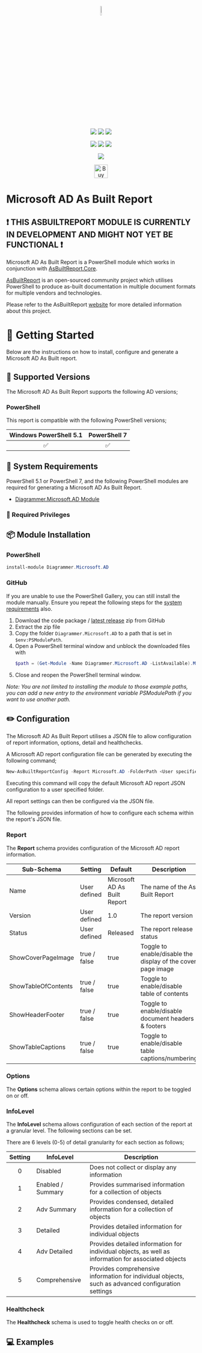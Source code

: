 <!-- ********** DO NOT EDIT THESE LINKS ********** -->
<p align="center">
    <a href="https://www.asbuiltreport.com/" alt="AsBuiltReport"></a>
            <img src='https://raw.githubusercontent.com/AsBuiltReport/AsBuiltReport/master/AsBuiltReport.png' width="8%" height="8%" /></a>
</p>
<p align="center">
    <a href="https://www.powershellgallery.com/packages/Diagrammer.Microsoft.AD/" alt="PowerShell Gallery Version">
        <img src="https://img.shields.io/powershellgallery/v/Diagrammer.Microsoft.AD.svg" /></a>
    <a href="https://www.powershellgallery.com/packages/Diagrammer.Microsoft.AD/" alt="PS Gallery Downloads">
        <img src="https://img.shields.io/powershellgallery/dt/Diagrammer.Microsoft.AD.svg" /></a>
    <a href="https://www.powershellgallery.com/packages/Diagrammer.Microsoft.AD/" alt="PS Platform">
        <img src="https://img.shields.io/powershellgallery/p/Diagrammer.Microsoft.AD.svg" /></a>
</p>
<p align="center">
    <a href="https://github.com/AsBuiltReport/Diagrammer.Microsoft.AD/graphs/commit-activity" alt="GitHub Last Commit">
        <img src="https://img.shields.io/github/last-commit/AsBuiltReport/Diagrammer.Microsoft.AD/master.svg" /></a>
    <a href="https://raw.githubusercontent.com/AsBuiltReport/Diagrammer.Microsoft.AD/master/LICENSE" alt="GitHub License">
        <img src="https://img.shields.io/github/license/AsBuiltReport/Diagrammer.Microsoft.AD.svg" /></a>
    <a href="https://github.com/AsBuiltReport/Diagrammer.Microsoft.AD/graphs/contributors" alt="GitHub Contributors">
        <img src="https://img.shields.io/github/contributors/AsBuiltReport/Diagrammer.Microsoft.AD.svg"/></a>
</p>
<p align="center">
    <a href="https://twitter.com/AsBuiltReport" alt="Twitter">
            <img src="https://img.shields.io/twitter/follow/AsBuiltReport.svg?style=social"/></a>
</p>

<p align="center">
    <a href='https://ko-fi.com/B0B7DDGZ7' target='_blank'><img height='36' style='border:0px;height:36px;' src='https://cdn.ko-fi.com/cdn/kofi1.png?v=3' border='0' alt='Buy Me a Coffee at ko-fi.com' /></a>
</p>
<!-- ********** DO NOT EDIT THESE LINKS ********** -->

# Microsoft AD As Built Report

<!-- ********** REMOVE THIS MESSAGE WHEN THE MODULE IS FUNCTIONAL ********** -->
## :exclamation: THIS ASBUILTREPORT MODULE IS CURRENTLY IN DEVELOPMENT AND MIGHT NOT YET BE FUNCTIONAL ❗

Microsoft AD As Built Report is a PowerShell module which works in conjunction with [AsBuiltReport.Core](https://github.com/AsBuiltReport/AsBuiltReport.Core).

[AsBuiltReport](https://github.com/AsBuiltReport/AsBuiltReport) is an open-sourced community project which utilises PowerShell to produce as-built documentation in multiple document formats for multiple vendors and technologies.

Please refer to the AsBuiltReport [website](https://www.asbuiltreport.com) for more detailed information about this project.

# :beginner: Getting Started
Below are the instructions on how to install, configure and generate a Microsoft AD As Built report.

## :floppy_disk: Supported Versions
<!-- ********** Update supported AD versions ********** -->
The Microsoft AD As Built Report supports the following AD versions;

### PowerShell
This report is compatible with the following PowerShell versions;

<!-- ********** Update supported PowerShell versions ********** -->
| Windows PowerShell 5.1 |     PowerShell 7    |
|:----------------------:|:--------------------:|
|   :white_check_mark:   | :white_check_mark: |
## :wrench: System Requirements
<!-- ********** Update system requirements ********** -->
PowerShell 5.1 or PowerShell 7, and the following PowerShell modules are required for generating a Microsoft AD As Built Report.

- [Diagrammer.Microsoft.AD Module](https://www.powershellgallery.com/packages/AsBuiltReport.Microsoft.AD/)

### :closed_lock_with_key: Required Privileges
<!-- ********** Define required privileges ********** -->
<!-- ********** Try to follow best practices to define least privileges ********** -->

## :package: Module Installation

### PowerShell
<!-- ********** Add installation for any additional PowerShell module(s) ********** -->
```powershell
install-module Diagrammer.Microsoft.AD
```

### GitHub
If you are unable to use the PowerShell Gallery, you can still install the module manually. Ensure you repeat the following steps for the [system requirements](https://github.com/AsBuiltReport/Diagrammer.Microsoft.AD#wrench-system-requirements) also.

1. Download the code package / [latest release](https://github.com/AsBuiltReport/Diagrammer.Microsoft.AD/releases/latest) zip from GitHub
2. Extract the zip file
3. Copy the folder `Diagrammer.Microsoft.AD` to a path that is set in `$env:PSModulePath`.
4. Open a PowerShell terminal window and unblock the downloaded files with
    ```powershell
    $path = (Get-Module -Name Diagrammer.Microsoft.AD -ListAvailable).ModuleBase; Unblock-File -Path $path\*.psd1; Unblock-File -Path $path\Src\Public\*.ps1; Unblock-File -Path $path\Src\Private\*.ps1
    ```
5. Close and reopen the PowerShell terminal window.

_Note: You are not limited to installing the module to those example paths, you can add a new entry to the environment variable PSModulePath if you want to use another path._

## :pencil2: Configuration

The Microsoft AD As Built Report utilises a JSON file to allow configuration of report information, options, detail and healthchecks.

A Microsoft AD report configuration file can be generated by executing the following command;
```powershell
New-AsBuiltReportConfig -Report Microsoft.AD -FolderPath <User specified folder> -Filename <Optional>
```

Executing this command will copy the default Microsoft AD report JSON configuration to a user specified folder.

All report settings can then be configured via the JSON file.

The following provides information of how to configure each schema within the report's JSON file.

<!-- ********** DO NOT CHANGE THE REPORT SCHEMA SETTINGS ********** -->
### Report
The **Report** schema provides configuration of the Microsoft AD report information.

| Sub-Schema          | Setting      | Default                        | Description                                                  |
|---------------------|--------------|--------------------------------|--------------------------------------------------------------|
| Name                | User defined | Microsoft AD As Built Report | The name of the As Built Report                              |
| Version             | User defined | 1.0                            | The report version                                           |
| Status              | User defined | Released                       | The report release status                                    |
| ShowCoverPageImage  | true / false | true                           | Toggle to enable/disable the display of the cover page image |
| ShowTableOfContents | true / false | true                           | Toggle to enable/disable table of contents                   |
| ShowHeaderFooter    | true / false | true                           | Toggle to enable/disable document headers & footers          |
| ShowTableCaptions   | true / false | true                           | Toggle to enable/disable table captions/numbering            |

### Options
The **Options** schema allows certain options within the report to be toggled on or off.

<!-- ********** Add/Remove the number of InfoLevels as required ********** -->
### InfoLevel
The **InfoLevel** schema allows configuration of each section of the report at a granular level. The following sections can be set.

There are 6 levels (0-5) of detail granularity for each section as follows;

| Setting | InfoLevel         | Description                                                                                                                                |
|:-------:|-------------------|--------------------------------------------------------------------------------------------------------------------------------------------|
|    0    | Disabled          | Does not collect or display any information                                                                                                |
|    1    | Enabled / Summary | Provides summarised information for a collection of objects                                                                                |
|    2    | Adv Summary       | Provides condensed, detailed information for a collection of objects                                                                       |
|    3    | Detailed          | Provides detailed information for individual objects                                                                                       |
|    4    | Adv Detailed      | Provides detailed information for individual objects, as well as information for associated objects                                        |
|    5    | Comprehensive     | Provides comprehensive information for individual objects, such as advanced configuration settings                                         |

### Healthcheck
The **Healthcheck** schema is used to toggle health checks on or off.

## :computer: Examples
<!-- ********** Add some examples. Use other AsBuiltReport modules as a guide. ********** -->
